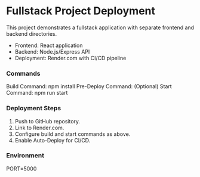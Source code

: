 # Fullstack Project Deployment
This project demonstrates a fullstack application with separate frontend and backend directories.
- Frontend: React application
- Backend: Node.js/Express API
- Deployment: Render.com with CI/CD pipeline

### Commands
Build Command: npm install
Pre-Deploy Command: (Optional)
Start Command: npm run start

### Deployment Steps
1. Push to GitHub repository.
2. Link to Render.com.
3. Configure build and start commands as above.
4. Enable Auto-Deploy for CI/CD.

### Environment
PORT=5000